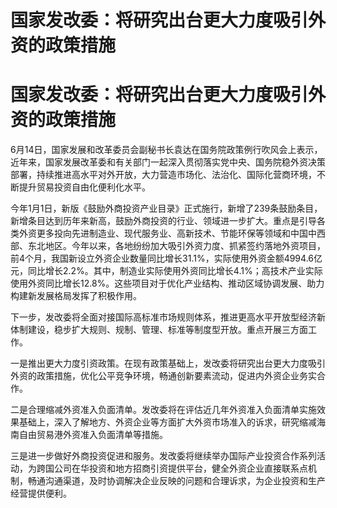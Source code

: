 # 国家发改委：将研究出台更大力度吸引外资的政策措施

# 国家发改委：将研究出台更大力度吸引外资的政策措施

6月14日，国家发展和改革委员会副秘书长袁达在国务院政策例行吹风会上表示，近年来，国家发展改革委和有关部门一起深入贯彻落实党中央、国务院稳外资决策部署，持续推进高水平对外开放，大力营造市场化、法治化、国际化营商环境，不断提升贸易投资自由化便利化水平。

今年1月1日，新版《鼓励外商投资产业目录》正式施行，新增了239条鼓励条目，新增条目达到历年来新高，鼓励外商投资的行业、领域进一步扩大。重点是引导各类外资更多投向先进制造业、现代服务业、高新技术、节能环保等领域和中国中西部、东北地区。今年以来，各地纷纷加大吸引外资力度、抓紧签约落地外资项目，前4个月，我国新设立外资企业数量同比增长31.1%，实际使用外资金额4994.6亿元，同比增长2.2%。其中，制造业实际使用外资同比增长4.1%；高技术产业实际使用外资同比增长12.8%。这些项目对于优化产业结构、推动区域协调发展、助力构建新发展格局发挥了积极作用。

下一步，发改委将全面对接国际高标准市场规则体系，推进更高水平开放型经济新体制建设，稳步扩大规则、规制、管理、标准等制度型开放。重点开展三方面工作。

一是推出更大力度引资政策。在现有政策基础上，发改委将研究出台更大力度吸引外资的政策措施，优化公平竞争环境，畅通创新要素流动，促进内外资企业务实合作。

二是合理缩减外资准入负面清单。发改委将在评估近几年外资准入负面清单实施效果基础上，深入了解地方、外资企业等方面扩大外资市场准入的诉求，研究缩减海南自由贸易港外资准入负面清单等措施。

三是进一步做好外商投资促进和服务。发改委将继续举办国际产业投资合作系列活动，为跨国公司在华投资和地方招商引资提供平台，健全外资企业直接联系点机制，畅通沟通渠道，及时协调解决企业反映的问题和合理诉求，为企业投资和生产经营提供便利。

